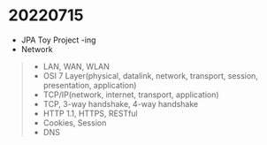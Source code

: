 # 20220715

- JPA Toy Project -ing
- Network
> - LAN, WAN, WLAN
> - OSI 7 Layer(physical, datalink, network, transport, session, presentation, application)
> - TCP/IP(network, internet, transport, application)
> - TCP, 3-way handshake, 4-way handshake
> - HTTP 1.1, HTTPS, RESTful
> - Cookies, Session
> - DNS

